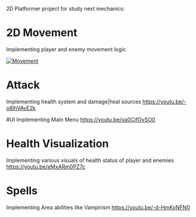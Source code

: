 2D Platformer project for study next mechanics:

# 2D Movement
Implementing player and enemy movement logic

[![Movement](https://youtu.be/8jfa7ID5XtM/hqdefault.jpg)](https://youtu.be/8jfa7ID5XtM)

# Attack
Implementing health system and damage|heal sources
https://youtu.be/-o8IhVAvE2k

#UI
Implementing Main Menu
https://youtu.be/xa0CifOvSO0

# Health Visualization
Implementing various visuals of health status of player and enemies
https://youtu.be/eMxARm0PZ7c

# Spells
Implementing Area abilities like Vampirism
https://youtu.be/-d-HmKyNFN0
